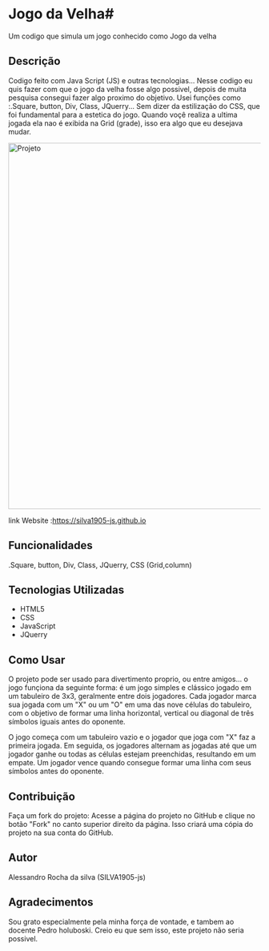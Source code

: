 # Jogo da Velha#

Um codigo que simula um jogo conhecido como Jogo da velha

## Descrição

Codigo feito com Java Script (JS) e outras tecnologias... Nesse codigo eu quis fazer com que o jogo da velha fosse algo possivel, depois de muita pesquisa consegui fazer algo proximo do objetivo. Usei funções como :.Square, button, Div, Class, JQuerry... Sem dizer da estilização do CSS, que foi fundamental para a estetica do
jogo. Quando voçê realiza a ultima jogada ela nao é exibida na Grid (grade), isso era algo que eu desejava mudar.  

<img width="732" alt="Projeto" src="https://user-images.githubusercontent.com/125828525/226189843-02dbd933-2b5a-41e5-bb4e-6bd70c3aa73c.png">

link Website :https://silva1905-js.github.io
## Funcionalidades

.Square, button, Div, Class, JQuerry, CSS (Grid,column)

## Tecnologias Utilizadas

- HTML5
- CSS
- JavaScript
- JQuerry


## Como Usar

O projeto pode ser usado para divertimento proprio, ou entre amigos... o jogo funçiona da seguinte forma: é um jogo simples e clássico jogado em um tabuleiro de 3x3, geralmente entre dois jogadores. Cada jogador marca sua jogada com um "X" ou um "O" em uma das nove células do tabuleiro, com o objetivo de formar uma linha horizontal, vertical ou diagonal de três símbolos iguais antes do oponente.

O jogo começa com um tabuleiro vazio e o jogador que joga com "X" faz a primeira jogada. Em seguida, os jogadores alternam as jogadas até que um jogador ganhe ou todas as células estejam preenchidas, resultando em um empate. Um jogador vence quando consegue formar uma linha com seus símbolos antes do oponente.

## Contribuição

Faça um fork do projeto: Acesse a página do projeto no GitHub e clique no botão "Fork" no canto superior direito da página. Isso criará uma cópia do projeto na sua conta do GitHub.



## Autor

Alessandro Rocha da silva (SILVA1905-js)


## Agradecimentos

Sou grato especialmente pela minha força de vontade, e tambem ao docente Pedro holuboski. Creio eu que sem isso, este projeto não seria possivel.

